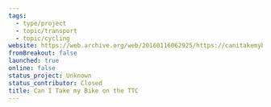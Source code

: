 ```yaml
---
tags:
  - type/project
  - topic/transport
  - topic/cycling
website: https://web.archive.org/web/20160116062925/https://canitakemybikeonthettc.ca/
fromBreakout: false
launched: true
online: false
status_project: Unknown
status_contributor: Closed
title: Can I Take my Bike on the TTC
---
```

